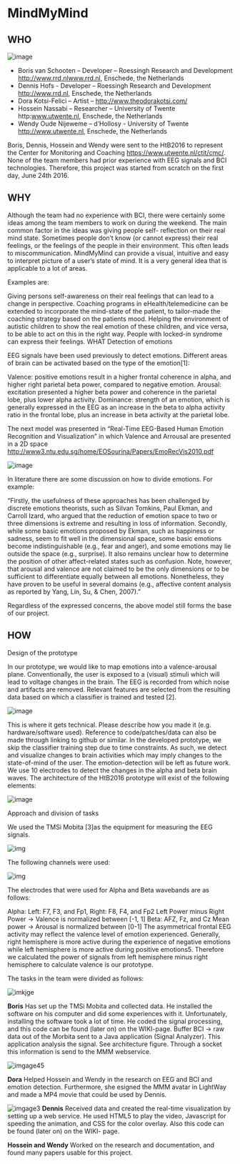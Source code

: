 # MindMyMind

## WHO
![image](https://github.com/HackTheBrain/MindMyMind/blob/master/images/MMM1.jpg)

- Boris van Schooten – Developer – Roessingh Research and Development http://www.rrd.nlwww.rrd.nl, Enschede, the Netherlands
- Dennis Hofs - Developer – Roessingh Research and Development http://www.rrd.nl, Enschede, the Netherlands
- Dora Kotsi-Felici – Artist – http://www.theodorakotsi.com/
- Hossein Nassabi – Researcher – University of Twente http:www.utwente.nl, Enschede, the Netherlands
- Wendy Oude Nijeweme – d’Hollosy - University of Twente http://www.utwente.nl, Enschede, the Netherlands

Boris, Dennis, Hossein and Wendy were sent to the HtB2016 to represent the Center for Monitoring and Coaching https://www.utwente.nl/ctit/cmc/. None of the team members had prior experience with EEG signals and BCI technologies. Therefore, this project was started from scratch on the first day, June 24th 2016.

## WHY
Although the team had no experience with BCI, there were certainly some ideas among the team members to work on during the weekend. The main common factor in the ideas was giving people self- reflection on their real mind state. Sometimes people don’t know (or cannot express) their real feelings, or the feelings of the people in their environment. This often leads to miscommunication. MindMyMind can provide a visual, intuitive and easy to interpret picture of a user’s state of mind. It is a very general idea that is applicable to a lot of areas.

Examples are:

Giving persons self-awareness on their real feelings that can lead to a change in perspective.
Coaching programs in eHealth/telemedicine can be extended to incorporate the mind-state of the patient, to tailor-made the coaching strategy based on the patients mood.
Helping the environment of autistic children to show the real emotion of these children, and vice versa, to be able to act on this in the right way.
People with locked-in syndrome can express their feelings.
WHAT
Detection of emotions

EEG signals have been used previously to detect emotions. Different areas of brain can be activated based on the type of the emotion[1]:


Valence: positive emotions result in a higher frontal coherence in alpha, and higher right parietal beta power, compared to negative emotion.
Arousal: excitation presented a higher beta power and coherence in the parietal lobe, plus lower alpha activity.
Dominance: strength of an emotion, which is generally expressed in the EEG as an increase in the beta to alpha activity ratio in the frontal lobe, plus an increase in beta activity at the parietal lobe.

The next model was presented in “Real-Time EEG-Based Human Emotion Recognition and Visualization” in which Valence and Arrousal are presented in a 2D space http://www3.ntu.edu.sg/home/EOSourina/Papers/EmoRecVis2010.pdf

![image](https://github.com/HackTheBrain/MindMyMind/blob/master/images/400px-MMM2.jpg)

In literature there are some discussion on how to divide emotions. For example:

“Firstly, the usefulness of these approaches has been challenged by discrete emotions theorists, such as Silvan Tomkins, Paul Ekman, and Carroll Izard, who argued that the reduction of emotion space to two or three dimensions is extreme and resulting in loss of information. Secondly, while some basic emotions proposed by Ekman, such as happiness or sadness, seem to fit well in the dimensional space, some basic emotions become indistinguishable (e.g., fear and anger), and some emotions may lie outside the space (e.g., surprise). It also remains unclear how to determine the position of other affect-related states such as confusion. Note, however, that arousal and valence are not claimed to be the only dimensions or to be sufficient to differentiate equally between all emotions. Nonetheless, they have proven to be useful in several domains (e.g., affective content analysis as reported by Yang, Lin, Su, & Chen, 2007).”

Regardless of the expressed concerns, the above model still forms the base of our project.

## HOW
Design of the prototype

In our prototype, we would like to map emotions into a valence-arousal plane. Conventionally, the user is exposed to a (visual) stimuli which will lead to voltage changes in the brain. The EEG is recorded from which noise and artifacts are removed. Relevant features are selected from the resulting data based on which a classifier is trained and tested [2].

![image](https://github.com/HackTheBrain/MindMyMind/blob/master/images/500px-MMM3.jpg)

This is where it gets technical. Please describe how you made it (e.g. hardware/software used). Reference to code/patches/data can also be made through linking to github or similar. In the developed prototype, we skip the classifier training step due to time constraints. As such, we detect and visualize changes to brain activities which may imply changes to the state-of-mind of the user. The emotion-detection will be left as future work. We use 10 electrodes to detect the changes in the alpha and beta brain waves. The architecture of the HtB2016 prototype will exist of the following elements:

![image](https://github.com/HackTheBrain/MindMyMind/blob/master/images/700px-MMM4.jpg)


Approach and division of tasks

We used the TMSi Mobita [3]as the equipment for measuring the EEG signals.

![img](https://github.com/HackTheBrain/MindMyMind/blob/master/images/400px-Screenshot_2016-07-13_01.35.34.png)

The following channels were used:

![img](https://github.com/HackTheBrain/MindMyMind/blob/master/images/400px-Screenshot_2016-07-13_01.35.50.png)

The electrodes that were used for Alpha and Beta wavebands are as follows:

Alpha:
Left: F7, F3, and Fp1,
Right: F8, F4, and Fp2
Left Power minus Right Power -> Valence is normalized between [-1, 1]
Beta:
AFZ, Fz, and Cz
Mean power -> Arousal is normalized between [0-1]
The asymmetrical frontal EEG activity may reflect the valence level of emotion experienced. Generally, right hemisphere is more active during the experience of negative emotions while left hemisphere is more active during positive emotions5. Therefore we calculated the power of signals from left hemisphere minus right hemisphere to calculate valence is our prototype.

The tasks in the team were divided as follows:

![imkjge](https://github.com/HackTheBrain/MindMyMind/blob/master/images/300px-Screenshot_2016-07-13_01.36.13.png)

**Boris**
Has set up the TMSi Mobita and collected data. He installed the software on his computer and did some experiences with it. Unfortunately, installing the software took a lot of time. He coded the signal processing, and this code can be found (later on) on the WIKI-page. Buffer BCI -> raw data out of the Morbita sent to a Java application (Signal Analyzer). This application analysis the signal. See architecture figure. Through a socket this information is send to the MMM webservice.

![imgage45](https://github.com/HackTheBrain/MindMyMind/blob/master/images/300px-Screenshot_2016-07-13_01.36.26.png)

**Dora**
Helped Hossein and Wendy in the research on EEG and BCI and emotion detection. Furthermore, she esigned the MMM avatar in LightWay and made a MP4 movie that could be used by Dennis.


![imgage3](https://github.com/HackTheBrain/MindMyMind/blob/master/images/400px-Screenshot_2016-07-13_01.36.35.png)
**Dennis**
Received data and created the real-time visualization by setting up a web service. He used HTML5 to play the video, Javascript for speeding the animation, and CSS for the color overlay. Also this code can be found (later on) on the WIKI- page.

**Hossein and Wendy**
Worked on the research and documentation, and found many papers usable for this project.
